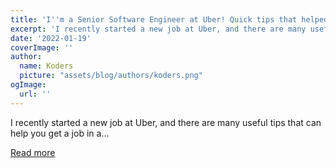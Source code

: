 ```yaml
---
title: 'I''m a Senior Software Engineer at Uber! Quick tips that helped me get hired'
excerpt: 'I recently started a new job at Uber, and there are many useful tips that can help you get a job in a...'
date: '2022-01-19'
coverImage: ''
author:
  name: Koders
  picture: "assets/blog/authors/koders.png"
ogImage:
  url: ''
---
```


I recently started a new job at Uber, and there are many useful tips that can help you get a job in a...

[Read more](https://dev.to/felipeporto/im-a-senior-software-engineer-at-uber-quick-tips-that-helped-me-get-hired-4edf)
